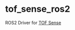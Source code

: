 # tof_sense_ros2
ROS2 Driver for [TOF Sense](https://wiki.dfrobot.com.cn/_SKU_SEN0337_TOF_Sense%E6%BF%80%E5%85%89%E6%B5%8B%E8%B7%9D_5m)

